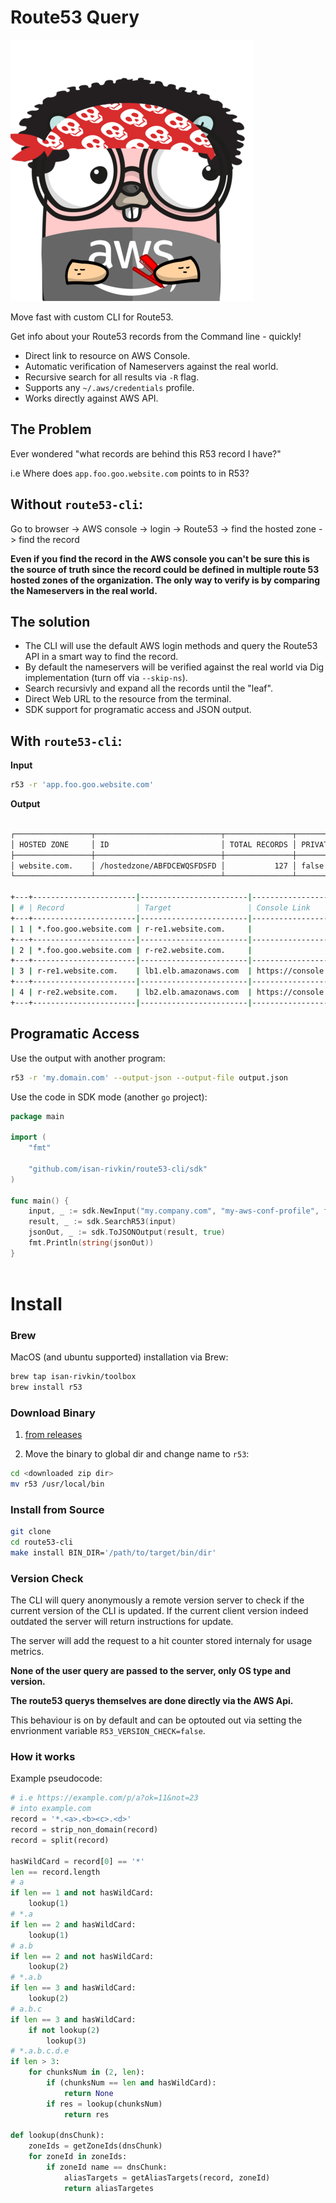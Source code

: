 # Route53 Query 

![image info](./docs/logo-s.png)

Move fast with custom CLI for Route53. 

Get info about your Route53 records from the Command line - quickly!

* Direct link to resource on AWS Console.
* Automatic verification of Nameservers against the real world.
* Recursive search for all results via `-R` flag.
* Supports any `~/.aws/credentials` profile.
* Works directly against AWS API.


## The Problem

Ever wondered "what records are behind this R53 record I have?" 

i.e  Where does `app.foo.goo.website.com` points to in R53?  

## Without `route53-cli`: 

Go to browser -> AWS console -> login -> Route53 -> find the hosted zone -> find the record 

**Even if you find the record in the AWS console you can't be sure this is the source of truth since the record could be defined in multiple route 53 hosted zones of the organization. The only way to verify is by comparing the Nameservers in the real world.**

## The solution 

- The CLI will use the default AWS login methods and query the Route53 API in a smart way to find the record. 
- By default the nameservers will be verified against the real world via Dig implementation (turn off via `--skip-ns`).
- Search recursivly and expand all the records until the "leaf".
- Direct Web URL to the resource from the terminal.
- SDK support for programatic access and JSON output.

## With `route53-cli`:

**Input**

```bash
r53 -r 'app.foo.goo.website.com'
``` 

**Output**

```bash

┌─────────────────┬────────────────────────────┬───────────────┬─────────┐
│ HOSTED ZONE     │ ID                         │ TOTAL RECORDS │ PRIVATE │
├─────────────────┼────────────────────────────┼───────────────┼─────────┤
│ website.com.    │ /hostedzone/ABFDCEWQSFDSFD │           127 │ false   │
└─────────────────┴────────────────────────────┴───────────────┴─────────┘

+---+-----------------------|------------------------|--------------------------------------|---------+
| # | Record                | Target                 | Console Link                         | TYPE    |
+---+-----------------------|------------------------|--------------------------------------|---------+
| 1 | *.foo.goo.website.com | r-re1.website.com.     |                                      | A       |
+---+-----------------------|------------------------|--------------------------------------|---------+
| 2 | *.foo.goo.website.com | r-re2.website.com.     |                                      | A       |
+---+-----------------------|------------------------|--------------------------------------|---------+
| 3 | r-re1.website.com.    | lb1.elb.amazonaws.com  | https://console.aws.amazon.com/alb-1 | A       |
+---+-----------------------|------------------------|--------------------------------------|---------+
| 4 | r-re2.website.com.    | lb2.elb.amazonaws.com  | https://console.aws.amazon.com/alb-2 | A       |
+---+-----------------------|------------------------|------------------------------------------------+

```

## Programatic Access 

Use the output with another program:

```bash
r53 -r 'my.domain.com' --output-json --output-file output.json
```

Use the code in SDK mode (another `go` project): 

```go
package main

import (
	"fmt"

	"github.com/isan-rivkin/route53-cli/sdk"
)

func main() {
	input, _ := sdk.NewInput("my.company.com", "my-aws-conf-profile", false, false, false, true, 3)
	result, _ := sdk.SearchR53(input)
	jsonOut, _ := sdk.ToJSONOutput(result, true)
	fmt.Println(string(jsonOut))
}
 
```

# Install 

### Brew 

MacOS (and ubuntu supported) installation via Brew:

```bash
brew tap isan-rivkin/toolbox
brew install r53
```

### Download Binary

1. [from releases](https://github.com/Isan-Rivkin/route53-cli/releases)

2. Move the binary to global dir and change name to `r53`:

```bash
cd <downloaded zip dir>
mv r53 /usr/local/bin
```

### Install from Source

```bash
git clone 
cd route53-cli
make install BIN_DIR='/path/to/target/bin/dir'
```

### Version Check 

The CLI will query anonymously a remote version server to check if the current version of the CLI is updated.
If the current client version indeed outdated the server will return instructions for update. 

The server will add the request to a hit counter stored internaly for usage metrics. 

**None of the user query are passed to the server, only OS type and version.**

**The route53 querys themselves are done directly via the AWS Api.**

This behaviour is on by default and can be optouted out via setting the envrionment variable `R53_VERSION_CHECK=false`. 

### How it works 

Example pseudocode: 

```python
# i.e https://example.com/p/a?ok=11&not=23
# into example.com 
record = '*.<a>.<b><c>.<d>'
record = strip_non_domain(record)
record = split(record)
 
hasWildCard = record[0] == '*'
len == record.length
# a 
if len == 1 and not hasWildCard: 
    lookup(1)
# *.a
if len == 2 and hasWildCard:  
    lookup(1)
# a.b
if len == 2 and not hasWildCard:  
    lookup(2)
# *.a.b
if len == 3 and hasWildCard: 
    lookup(2)
# a.b.c
if len == 3 and hasWildCard: 
    if not lookup(2)
        lookup(3)
# *.a.b.c.d.e
if len > 3:
    for chunksNum in (2, len):
        if (chunksNum == len and hasWildCard):
            return None
        if res = lookup(chunksNum)
            return res 

def lookup(dnsChunk):
    zoneIds = getZoneIds(dnsChunk)
    for zoneId in zoneIds:
        if zoneId name == dnsChunk: 
            aliasTargets = getAliasTargets(record, zoneId)
            return aliasTargetes
```
